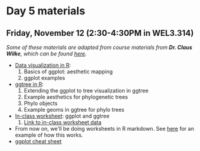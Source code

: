 # Day 5 materials

## Friday, November 12 (2:30-4:30PM in WEL3.314)

*Some of these materials are adapted from course materials from **Dr. Claus Wilke**, which can be found [here](https://wilkelab.org/classes/).*

* [Data visualization in R](https://github.com/eachambers/UNAMtraining/blob/main/Day5/5.1_ggplot.pdf):
  1. Basics of ggplot: aesthetic mapping
  2. ggplot examples
* [ggtree in R](https://github.com/eachambers/UNAMtraining/blob/main/Day5/5.2_ggtree.pdf):
  1. Extending the ggplot to tree visualization in ggtree
  2. Example aesthetics for phylogenetic trees
  3. Phylo objects
  4. Example geoms in ggtree for phylo trees
* [In-class worksheet](https://github.com/eachambers/UNAMtraining/blob/main/Day5/5t_Data_visualization.Rmd): ggplot and ggtree
  1. [Link to in-class worksheet data](https://utexas.box.com/s/82sgrvghrc4m2262heav7ak50310cmhd)
* From now on, we'll be doing worksheets in R markdown. See [here](https://github.com/eachambers/UNAMtraining/blob/main/Day5/5.0_Example_markdown.Rmd) for an example of how this works.
* [ggplot cheat sheet](https://github.com/eachambers/UNAMtraining/blob/main/misc/ggplot2-cheatsheet.pdf)
